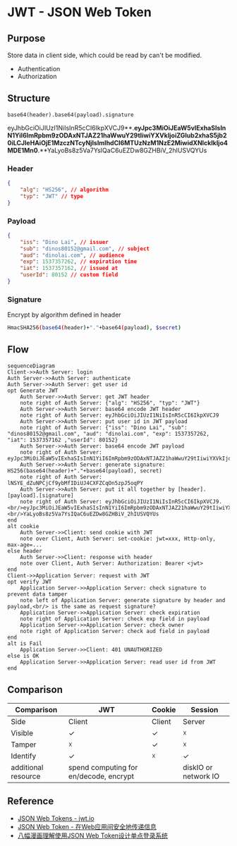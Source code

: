 # JWT - JSON Web Token

## Purpose

Store data in client side, which could be read by can't be modified.

* Authentication
* Authorization

## Structure

`base64(header).base64(payload).signature`

eyJhbGciOiJIUzI1NiIsInR5cCI6IkpXVCJ9**.**eyJpc3MiOiJEaW5vIExhaSIsInN1YiI6ImRpbm9zODAxNTJAZ21haWwuY29tIiwiYXVkIjoiZGlub2xhaS5jb20iLCJleHAiOjE1MzczNTcyNjIsImlhdCI6MTUzNzM1NzE2MiwidXNlcklkIjo4MDE1Mn0**.**YaLyoBs8z5Va7YsIQaC6uEZDw8GZHBiV_2hIUSVQYUs

### Header

```json
{
    "alg": "HS256", // algorithm
    "typ": "JWT" // type
}
```

### Payload

```json
{
    "iss": "Dino Lai", // issuer
    "sub": "dinos80152@gmail.com", // subject
    "aud": "dinolai.com", // audience
    "exp": 1537357262, // expiration time
    "iat": 1537357162, // issued at
    "userId": 80152 // custom field
}
```

### Signature

Encrypt by algorithm defined in header

```sh
HmacSHA256(base64(header)+"."+base64(payload), $secret)
```

## Flow

```mermaid
sequenceDiagram
Client->>Auth Server: login
Auth Server->>Auth Server: authenticate
Auth Server->>Auth Server: get user id
opt Generate JWT
    Auth Server->>Auth Server: get JWT header
    note right of Auth Server: {"alg": "HS256", "typ": "JWT"}
    Auth Server->>Auth Server: base64 encode JWT header
    note right of Auth Server: eyJhbGciOiJIUzI1NiIsInR5cCI6IkpXVCJ9
    Auth Server->>Auth Server: put user id in JWT payload
    note right of Auth Server: {"iss": "Dino Lai", "sub": "dinos80152@gmail.com", "aud": "dinolai.com", "exp": 1537357262, "iat": 1537357162 ,"userId": 80152}
    Auth Server->>Auth Server: base64 encode JWT payload
    note right of Auth Server: eyJpc3MiOiJEaW5vIExhaSIsInN1YiI6ImRpbm9zODAxNTJAZ21haWwuY29tIiwiYXVkIjoiZGlub2xhaS5jb20iLCJleHAiOjE1MzczNTcyNjIsImlhdCI6MTUzNzM1NzE2MiwidXNlcklkIjo4MDE1Mn0
    Auth Server->>Auth Server: generate signature: HS256(base64(header)+"."+base64(payload), secret)
    note right of Auth Server:  lNSYE_dZuNPCjCf9ybMfIDiUJ4CXFZCqOn5zpJ5oqPY
    Auth Server->>Auth Server: put it all together by [header].[payload].[signature]
    note right of Auth Server: eyJhbGciOiJIUzI1NiIsInR5cCI6IkpXVCJ9.<br/>eyJpc3MiOiJEaW5vIExhaSIsInN1YiI6ImRpbm9zODAxNTJAZ21haWwuY29tIiwiYXVkIjoiZGlub2xhaS5jb20iLCJleHAiOjE1MzczNTcyNjIsImlhdCI6MTUzNzM1NzE2MiwidXNlcklkIjo4MDE1Mn0.<br/>YaLyoBs8z5Va7YsIQaC6uEZDw8GZHBiV_2hIUSVQYUs
end
alt cookie
    Auth Server->>Client: send cookie with JWT
    note over Client, Auth Server: set-cookie: jwt=xxx, Http-only, max-age=...
else header
    Auth Server->>Client: response with header
    note over Client, Auth Server: Authorization: Bearer <jwt>
end
Client->>Application Server: request with JWT
opt verify JWT
    Application Server->>Application Server: check signature to prevent data tamper
    note left of Application Server: generate signature by header and payload,<br/> is the same as request signature?
    Application Server->>Application Server: check expiration
    note right of Application Server: check exp field in payload
    Application Server->>Application Server: check owner
    note right of Application Server: check aud field in payload
end
alt is Fail
    Application Server->>Client: 401 UNAUTHORIZED
else is OK
    Application Server->>Application Server: read user id from JWT
end
```

## Comparison

|     Comparison      |                  JWT                   | Cookie |       Session        |
| ------------------- | -------------------------------------- | ------ | -------------------- |
| Side                | Client                                 | Client | Server               |
| Visible             | ✓                                      | ✓      | ☓                    |
| Tamper              | ☓                                      | ✓      | ☓                    |
| Identify            | ✓                                      | ☓      | ✓                    |
| additional resource | spend computing for en/decode, encrypt |        | diskIO or network IO |

## Reference

* [JSON Web Tokens - jwt.io](https://jwt.io/)
* [JSON Web Token - 在Web应用间安全地传递信息](http://blog.leapoahead.com/2015/09/06/understanding-jwt/)
* [八幅漫画理解使用JSON Web Token设计单点登录系统](http://blog.leapoahead.com/2015/09/07/user-authentication-with-jwt/)